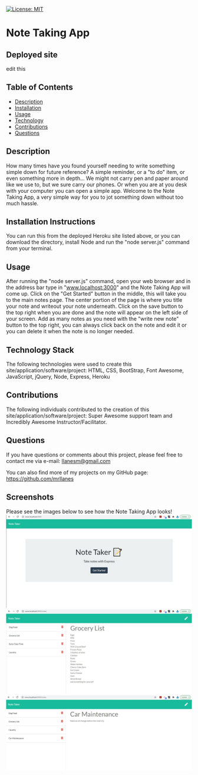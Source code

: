 [![License: MIT](https://img.shields.io/badge/License-MIT-yellow.svg)](https://opensource.org/licenses/MIT)

# Note Taking App

## Deployed site

edit this

## Table of Contents

-   [Description](#description)
-   [Installation](#installation)
-   [Usage](#usage)
-   [Technology](#technology)
-   [Contributions](#contributions)
-   [Questions](#questions)

## Description

How many times have you found yourself needing to write something simple down for future reference? A simple reminder, or a "to do" item, or even something more in depth... We might not carry pen and paper around like we use to, but we sure carry our phones. Or when you are at you desk with your computer you can open a simple app. Welcome to the Note Taking App, a very simple way for you to jot something down without too much hassle.

## Installation Instructions

You can run this from the deployed Heroku site listed above, or you can download the directory, install Node and run the "node server.js" command from your terminal.

## Usage

After running the "node server.js" command, open your web browser and in the address bar type in "www.localhost:3000" and the Note Taking App will come up. Click on the "Get Started" button in the middle, this will take you to the main notes page. The center portion of the page is where you title your note and writeout your note underneath. Click on the save button to the top right when you are done and the note will appear on the left side of your screen. Add as many notes as you need with the "write new note" button to the top right, you can always click back on the note and edit it or you can delete it when the note is no longer needed.

## Technology Stack

The following technologies were used to create this site/application/software/project:
HTML, CSS, BootStrap, Font Awesome, JavaScript, jQuery, Node, Express, Heroku

## Contributions

The following individuals contributed to the creation of this site/application/software/project:
Super Awesome support team and Incredibly Awesome Instructor/Facilitator.

## Questions

If you have questions or comments about this project, please feel free to contact me via e-mail:
llanesm@gmail.com

You can also find more of my projects on my GitHub page:
https://github.com/mrllanes

## Screenshots

Please see the images below to see how the Note Taking App looks!
![Note App Image 1](./Assets/readme-images/notes-app-image1.JPG)
![Note App Image 2](./Assets/readme-images/notes-app-image2.JPG)
![Note App Image 3](./Assets/readme-images/notes-app-image3.JPG)

